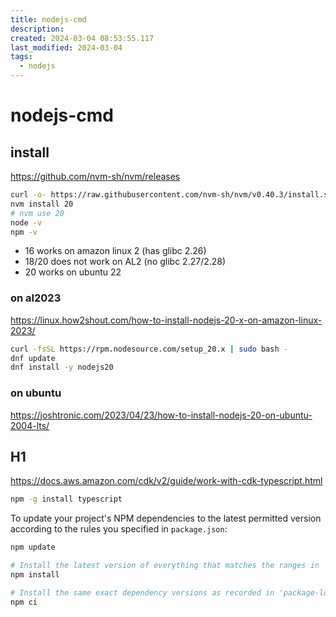 ```yaml
---
title: nodejs-cmd
description: 
created: 2024-03-04 08:53:55.117
last_modified: 2024-03-04
tags:
  - nodejs
---
```


# nodejs-cmd

## install
https://github.com/nvm-sh/nvm/releases
```sh
curl -o- https://raw.githubusercontent.com/nvm-sh/nvm/v0.40.3/install.sh | bash
nvm install 20
# nvm use 20
node -v
npm -v
```
- 16 works on amazon linux 2 (has glibc 2.26)
- 18/20 does not work on AL2 (no glibc 2.27/2.28)
- 20 works on ubuntu 22

### on al2023
https://linux.how2shout.com/how-to-install-nodejs-20-x-on-amazon-linux-2023/
```sh
curl -fsSL https://rpm.nodesource.com/setup_20.x | sudo bash -
dnf update
dnf install -y nodejs20
```

### on ubuntu
https://joshtronic.com/2023/04/23/how-to-install-nodejs-20-on-ubuntu-2004-lts/

## H1
https://docs.aws.amazon.com/cdk/v2/guide/work-with-cdk-typescript.html
```sh
npm -g install typescript
```

To update your project's NPM dependencies to the latest permitted version according to the rules you specified in `package.json`:
```sh
npm update
```

```sh
# Install the latest version of everything that matches the ranges in 'package.json'
npm install

# Install the same exact dependency versions as recorded in 'package-lock.json'
npm ci
```








